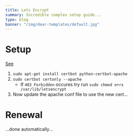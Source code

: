 ```yaml
---
title: Lets Encrypt
summary: Incredible complex setup guide...
type: blog
banner: "/img/dear-templates/default.jpg"
---
```


# Setup #
[See](https://certbot.eff.org/lets-encrypt/debianbuster-apache)
1. `sudo apt-get install certbot python-certbot-apache`
2. `sudo certbot certonly --apache`
    * If `403 Forbidden` occures try run `sudo chmod o+rx /var/lib/letsencrypt`
3. Now update the apache conf file to use the new cert...

# Renewal #
...done automatically...
